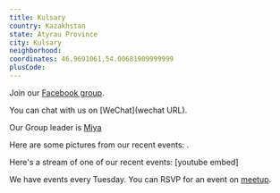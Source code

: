 ```yaml
---
title: Kulsary
country: Kazakhstan
state: Atyrau Province
city: Kulsary
neighborhood: 
coordinates: 46.9691061,54.00681909999999
plusCode:
---
```

Join our [Facebook group](https://www.facebook.com/groups/free.code.camp.kulsary).

You can chat with us on [WeChat](wechat URL).

Our Group leader is [Miya](freecodecamp.org/miya)

Here are some pictures from our recent events:
![]().

Here's a stream of one of our recent events:
[youtube embed]

We have events every Tuesday. You can RSVP for an event on [meetup](meetupurl).
